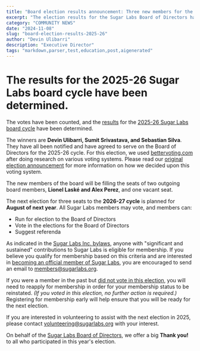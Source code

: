 ```yaml
---
title: "Board election results announcement: Three new members for the 2025-26 cycle"
excerpt: "The election results for the Sugar Labs Board of Directors have been announced. Devin Ulibarri, Sumit Srivastava, and Sebastian Silva will serve on the board for the 2025-26 cycle."
category: "COMMUNITY NEWS"
date: "2024-11-08"
slug: "board-election-results-2025-26"
author: "Devin Ulibarri"
description: "Executive Director"
tags: "markdown,parser,test,education,post,aigenerated"
---
```

<!-- markdownlint-disable -->

# The results for the 2025-26 Sugar Labs board cycle have been determined.

The votes have been counted, and the [results](https://bettervoting.com/dp3xc7/) for the [2025-26 Sugar Labs board cycle](https://www.sugarlabs.org/community/2024/11/22/elections-extension/) have been determined.

The winners are **Devin Ulibarri, Sumit Srivastava, and Sebastian Silva**. They have all been notified and have agreed to serve on the Board of Directors for the 2025-26 cycle. For this election, we used [bettervoting.com](https://bettervoting.com) after doing research on various voting systems. Please read our [original election announcement](https://www.sugarlabs.org/community/2024/11/22/elections-extension/) for more information on how we decided upon this voting system.

The new members of the board will be filling the seats of two outgoing board members, **Lionel Laské and Alex Perez**, and one vacant seat.

The next election for three seats to the **2026-27 cycle** is planned for **August of next year**. All Sugar Labs members may vote, and members can:
- Run for election to the Board of Directors  
- Vote in the elections for the Board of Directors  
- Suggest referenda

As indicated in the [Sugar Labs Inc. bylaws](https://wiki.sugarlabs.org/go/Sugar_Labs/Governance), anyone with "significant and sustained" contributions to Sugar Labs is eligible for membership. If you believe you qualify for membership based on this criteria and are interested in [becoming an official member of Sugar Labs](https://wiki.sugarlabs.org/go/Sugar_Labs/Members), you are encouraged to send an email to <members@sugarlabs.org>.

If you were a member in the past but [did not vote in this election](https://www.sugarlabs.org/community/2024/11/22/elections-extension/), you will need to reapply for membership in order for your membership status to be reinstated. *(If you voted in this election, no further action is required.)* Registering for membership early will help ensure that you will be ready for the next election.

If you are interested in volunteering to assist with the next election in 2025, please contact <volunteering@sugarlabs.org> with your interest.

On behalf of the [Sugar Labs Board of Directors](https://www.sugarlabs.org/leadership/), we offer a big **Thank you!** to all who participated in this year's election.
